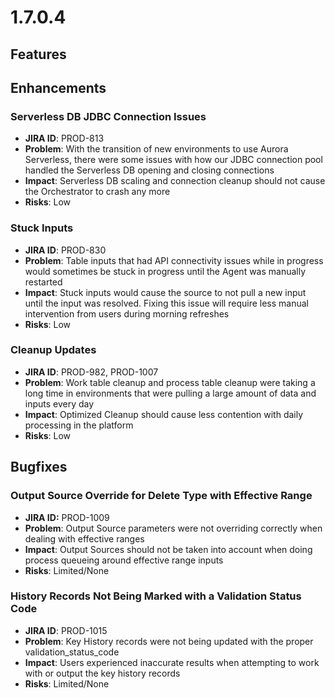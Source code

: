 # 1.7.0.4



## Features



## Enhancements

### Serverless DB JDBC Connection Issues

* **JIRA ID**: PROD-813
* **Problem**: With the transition of new environments to use Aurora Serverless, there were some issues with how our JDBC connection pool handled the Serverless DB opening and closing connections
* **Impact**: Serverless DB scaling and connection cleanup should not cause the Orchestrator to crash any more
* **Risks**: Low

### Stuck Inputs

* **JIRA ID**: PROD-830
* **Problem**: Table inputs that had API connectivity issues while in progress would sometimes be stuck in progress until the Agent was manually restarted
* **Impact**: Stuck inputs would cause the source to not pull a new input until the input was resolved. Fixing this issue will require less manual intervention from users during morning refreshes
* **Risks**: Low

### Cleanup Updates

* **JIRA ID**: PROD-982, PROD-1007
* **Problem**: Work table cleanup and process table cleanup were taking a long time in environments that were pulling a large amount of data and inputs every day
* **Impact**: Optimized Cleanup should cause less contention with daily processing in the platform
* **Risks**: Low



## Bugfixes

### Output Source Override for Delete Type with Effective Range

* **JIRA ID:** PROD-1009
* **Problem**: Output Source parameters were not overriding correctly when dealing with effective ranges
* **Impact**: Output Sources should not be taken into account when doing process queueing around effective range inputs
* **Risks**: Limited/None

### History Records Not Being Marked with a Validation Status Code

* **JIRA ID**: PROD-1015
* **Problem**: Key History records were not being updated with the proper validation\_status\_code
* **Impact**: Users experienced inaccurate results when attempting to work with or output the key history records
* **Risks**: Limited/None



### 

